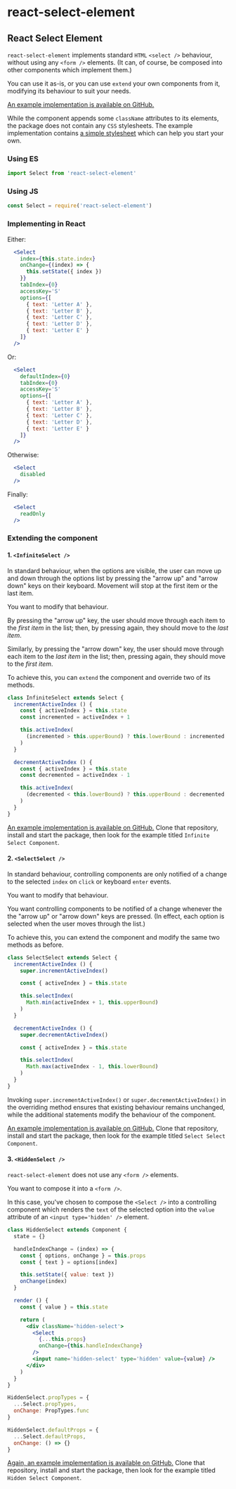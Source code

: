 # react-select-element

## React Select Element

`react-select-element` implements standard `HTML` `<select />` behaviour, without using any `<form />` elements. (It can, of course, be composed into other components which implement them.)

You can use it as-is, or you can use `extend` your own components from it, modifying its behaviour to suit your needs.

[An example implementation is available on GitHub.](https://github.com/sequencemedia/react-select-element-io)

While the component appends some `className` attributes to its elements, the package does not contain any `CSS` stylesheets. The example implementation contains [a simple stylesheet](https://github.com/sequencemedia/react-select-element-io/blob/master/public/assets/css/react-select-element.css) which can help you start your own.

### Using ES

```javascript
import Select from 'react-select-element'
```

### Using JS

```javascript
const Select = require('react-select-element')
```

### Implementing in React

Either:

```jsx
  <Select
    index={this.state.index}
    onChange={(index) => {
      this.setState({ index })
    }}
    tabIndex={0}
    accessKey='S'
    options={[
      { text: 'Letter A' },
      { text: 'Letter B' },
      { text: 'Letter C' },
      { text: 'Letter D' },
      { text: 'Letter E' }
    ]}
  />
```

Or:

```jsx
  <Select
    defaultIndex={0}
    tabIndex={0}
    accessKey='S'
    options={[
      { text: 'Letter A' },
      { text: 'Letter B' },
      { text: 'Letter C' },
      { text: 'Letter D' },
      { text: 'Letter E' }
    ]}
  />
```

Otherwise:

```jsx
  <Select
    disabled
  />
```

Finally:

```jsx
  <Select
    readOnly
  />
```

### Extending the component

#### 1. `<InfiniteSelect />`

In standard behaviour, when the options are visible, the user can move up and down through the options list by pressing the "arrow up" and "arrow down" keys on their keyboard. Movement will stop at the first item or the last item.

You want to modify that behaviour.

By pressing the "arrow up" key, the user should move through each item to the _first item_ in the list; then, by pressing again, they should move to the _last item_.

Similarly, by pressing the "arrow down" key, the user should move through each item to the _last item_ in the list; then, pressing again, they should move to the _first item_.

To achieve this, you can `extend` the component and override two of its methods.

```javascript
class InfiniteSelect extends Select {
  incrementActiveIndex () {
    const { activeIndex } = this.state
    const incremented = activeIndex + 1

    this.activeIndex(
      (incremented > this.upperBound) ? this.lowerBound : incremented
    )
  }

  decrementActiveIndex () {
    const { activeIndex } = this.state
    const decremented = activeIndex - 1

    this.activeIndex(
      (decremented < this.lowerBound) ? this.upperBound : decremented
    )
  }
}
```

[An example implementation is available on GitHub.](https://github.com/sequencemedia/react-select-element-io) Clone that repository, install and start the package, then look for the example titled `Infinite Select Component`.

#### 2. `<SelectSelect />`

In standard behaviour, controlling components are only notified of a change to the selected `index` on `click` or keyboard `enter` events.

You want to modify that behaviour.

You want controlling components to be notified of a change whenever the the "arrow up" or "arrow down" keys are pressed. (In effect, each option is selected when the user moves through the list.)

To achieve this, you can extend the component and modify the same two methods as before.

```javascript
class SelectSelect extends Select {
  incrementActiveIndex () {
    super.incrementActiveIndex()

    const { activeIndex } = this.state

    this.selectIndex(
      Math.min(activeIndex + 1, this.upperBound)
    )
  }

  decrementActiveIndex () {
    super.decrementActiveIndex()

    const { activeIndex } = this.state

    this.selectIndex(
      Math.max(activeIndex - 1, this.lowerBound)
    )
  }
}
```

Invoking `super.incrementActiveIndex()` or `super.decrementActiveIndex()` in the overriding method ensures that existing behaviour remains unchanged, while the additional statements modify the behaviour of the component.

[An example implementation is available on GitHub.](https://github.com/sequencemedia/react-select-element-io) Clone that repository, install and start the package, then look for the example titled `Select Select Component`.

#### 3. `<HiddenSelect />`

`react-select-element` does not use any `<form />` elements.

You want to compose it into a `<form />`.

In this case, you've chosen to compose the `<Select />` into a controlling component which renders the `text` of the selected option into the `value` attribute of an `<input type='hidden' />` element.

```jsx
class HiddenSelect extends Component {
  state = {}

  handleIndexChange = (index) => {
    const { options, onChange } = this.props
    const { text } = options[index]

    this.setState({ value: text })
    onChange(index)
  }

  render () {
    const { value } = this.state

    return (
      <div className='hidden-select'>
        <Select
          {...this.props}
          onChange={this.handleIndexChange}
        />
        <input name='hidden-select' type='hidden' value={value} />
      </div>
    )
  }
}

HiddenSelect.propTypes = {
  ...Select.propTypes,
  onChange: PropTypes.func
}

HiddenSelect.defaultProps = {
  ...Select.defaultProps,
  onChange: () => {}
}

```

[Again, an example implementation is available on GitHub.](https://github.com/sequencemedia/react-select-element-io) Clone that repository, install and start the package, then look for the example titled `Hidden Select Component`.
